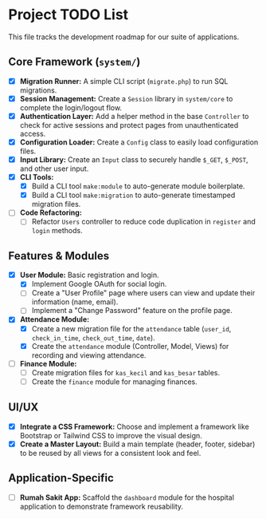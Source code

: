 # Project TODO List

This file tracks the development roadmap for our suite of applications.

## Core Framework (`system/`)

- [x] **Migration Runner:** A simple CLI script (`migrate.php`) to run SQL migrations.
- [x] **Session Management:** Create a `Session` library in `system/core` to complete the login/logout flow.
- [x] **Authentication Layer:** Add a helper method in the base `Controller` to check for active sessions and protect pages from unauthenticated access.
- [x] **Configuration Loader:** Create a `Config` class to easily load configuration files.
- [x] **Input Library:** Create an `Input` class to securely handle `$_GET`, `$_POST`, and other user input.
- [x] **CLI Tools:**
    - [x] Build a CLI tool `make:module` to auto-generate module boilerplate.
    - [x] Build a CLI tool `make:migration` to auto-generate timestamped migration files.
- [ ] **Code Refactoring:**
    - [ ] Refactor `Users` controller to reduce code duplication in `register` and `login` methods.

## Features & Modules

- [x] **User Module:** Basic registration and login.
    - [x] Implement Google OAuth for social login.
    - [ ] Create a "User Profile" page where users can view and update their information (name, email).
    - [ ] Implement a "Change Password" feature on the profile page.
- [x] **Attendance Module:**
    - [x] Create a new migration file for the `attendance` table (`user_id`, `check_in_time`, `check_out_time`, `date`).
    - [x] Create the `attendance` module (Controller, Model, Views) for recording and viewing attendance.
- [ ] **Finance Module:**
    - [ ] Create migration files for `kas_kecil` and `kas_besar` tables.
    - [ ] Create the `finance` module for managing finances.

## UI/UX

- [x] **Integrate a CSS Framework:** Choose and implement a framework like Bootstrap or Tailwind CSS to improve the visual design.
- [x] **Create a Master Layout:** Build a main template (header, footer, sidebar) to be reused by all views for a consistent look and feel.

## Application-Specific

- [ ] **Rumah Sakit App:** Scaffold the `dashboard` module for the hospital application to demonstrate framework reusability.